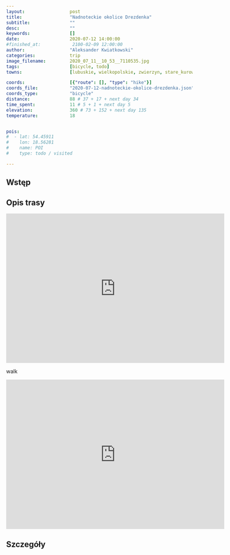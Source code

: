 ```yaml
---
layout:                 post
title:                  "Nadnoteckie okolice Drezdenka"
subtitle:               ""
desc:                   ""
keywords:               []
date:                   2020-07-12 14:00:00
#finished_at:            2100-02-09 12:00:00
author:                 "Aleksander Kwiatkowski"
categories:             trip
image_filename:         2020_07_11__10_53__7110535.jpg
tags:                   [bicycle, todo]
towns:                  [lubuskie, wielkopolskie, zwierzyn, stare_kurowo, drezdenko, drawsko, wielen]

coords:                 [{"route": [], "type": "hike"}]
coords_file:            "2020-07-12-nadnoteckie-okolice-drezdenka.json"
coords_type:            "bicycle"
distance:               88 # 37 + 17 + next day 34
time_spent:             11 # 5 + 1 + next day 5
elevation:              360 # 73 + 152 + next day 135
temperature:            18


pois:
#  - lat: 54.45911
#    lon: 18.56281
#    name: POI
#    type: todo / visited

---
```



## Wstęp

## Opis trasy

<iframe height='405' width='590' frameborder='0' allowtransparency='true' scrolling='no' src='https://www.strava.com/activities/3753177090/embed/17f2af1b1e7704fef6217101d9f82cbd78d0a0a1'></iframe>

walk

<iframe height='405' width='590' frameborder='0' allowtransparency='true' scrolling='no' src='https://www.strava.com/activities/3753197208/embed/38c1443549a3c71d3f36408878c0c3da303efbda'></iframe>



## Szczegóły
